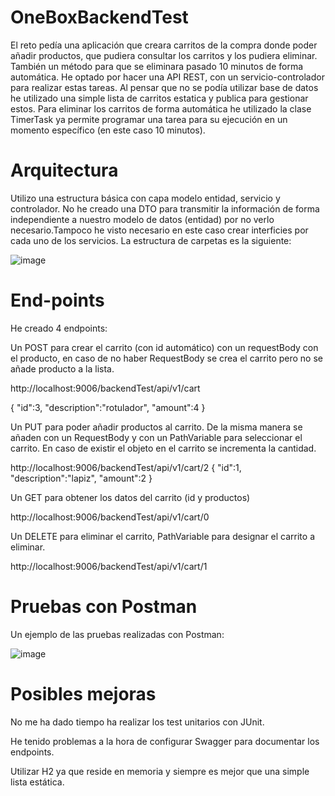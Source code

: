 # OneBoxBackendTest 

El reto pedía una aplicación que creara carritos de la compra donde poder añadir productos, que pudiera consultar los carritos y los pudiera eliminar. También un método para que se eliminara pasado 10 minutos de forma automática.
He optado por hacer una API REST, con un servicio-controlador para realizar estas tareas.
Al pensar que no se podía utilizar base de datos he utilizado una simple lista de carritos estatica y publica para gestionar estos.
Para eliminar los carritos de forma automática he utilizado la clase TimerTask ya permite programar una tarea para su ejecución en un momento específico (en este caso 10 minutos).



# Arquitectura

Utilizo una estructura básica con capa modelo entidad, servicio y controlador.
No he creado una DTO para transmitir la información de forma independiente a nuestro modelo de datos (entidad) por no verlo necesario.Tampoco he visto necesario en este caso crear interficies por cada uno de los servicios.
La estructura de carpetas es la siguiente:

![image](https://user-images.githubusercontent.com/123003363/222770189-5edf299b-4ada-4d06-bfdc-d52bc1baaacd.png)


# End-points

He creado 4 endpoints:

Un POST para crear el carrito (con id automático) con un requestBody con el producto, en caso de no haber RequestBody se crea el carrito pero no se añade producto a la lista.

http://localhost:9006/backendTest/api/v1/cart

{
    "id":3,
    "description":"rotulador",
    "amount":4
}

Un PUT para poder añadir productos al carrito. De la misma manera se añaden con un RequestBody y con un PathVariable para seleccionar el carrito. En caso de existir el objeto en el carrito se incrementa la cantidad.

http://localhost:9006/backendTest/api/v1/cart/2
{
    "id":1,
    "description":"lapiz",
    "amount":2
}

Un GET para obtener los datos del carrito (id y productos) 

http://localhost:9006/backendTest/api/v1/cart/0

Un DELETE para eliminar el carrito, PathVariable para designar el carrito a eliminar. 

http://localhost:9006/backendTest/api/v1/cart/1


# Pruebas con Postman

Un ejemplo de las pruebas realizadas con  Postman:


![image](https://user-images.githubusercontent.com/123003363/222769909-5fc7b166-7359-4813-b0fc-e12a93efbfc2.png)


# Posibles mejoras

No me ha dado tiempo ha realizar los test unitarios con JUnit.

He tenido problemas a la hora de configurar Swagger para documentar los endpoints.

Utilizar H2 ya que reside en memoria y siempre es mejor que una simple lista estática.
